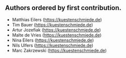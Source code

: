 ## Authors ordered by first contribution.

- Matthias Eilers (https://kuestenschmiede.de)
- Tim Bauer (https://kuestenschmiede.de)
- Artur Jozefiak (https://kuestenschmiede.de)
- Malte de Vries (https://kuestenschmiede.de)
- Nina Eilers (https://kuestenschmiede.de)
- Nils Ulfers (https://kuestenschmiede.de)
- Marc Zakrzewski (https://kuestenschmiede.de)